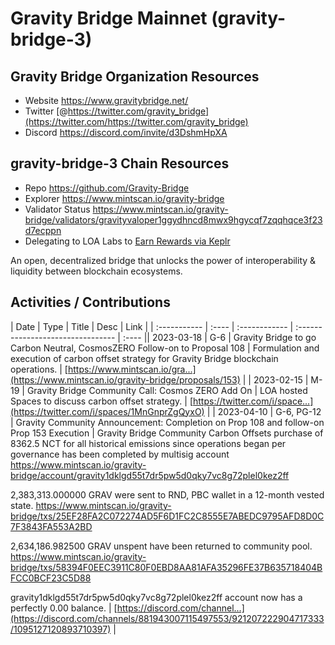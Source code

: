 # Gravity Bridge Mainnet (gravity-bridge-3)

## Gravity Bridge Organization Resources

* Website https://www.gravitybridge.net/
* Twitter [@https://twitter.com/gravity_bridge](https://twitter.com/https://twitter.com/gravity_bridge)
* Discord https://discord.com/invite/d3DshmHpXA

## gravity-bridge-3 Chain Resources

* Repo https://github.com/Gravity-Bridge
* Explorer https://www.mintscan.io/gravity-bridge
* Validator Status https://www.mintscan.io/gravity-bridge/validators/gravityvaloper1ggydhncd8mwx9hgycqf7zqqhqce3f23d7ecppn
* Delegating to LOA Labs to [Earn Rewards via Keplr](https://wallet.keplr.app/chains/gravity-bridge?modal=validator&chain=gravity-bridge-3&validator_address=gravityvaloper1ggydhncd8mwx9hgycqf7zqqhqce3f23d7ecppn&referral=true)

An open, decentralized bridge that unlocks the power of interoperability & liquidity between blockchain ecosystems. 

## Activities / Contributions
| Date | Type | Title | Desc | Link |
| :----------- | :---- | :------------ | :-------------------------------- | :---- || 2023-03-18 | G-6 | Gravity Bridge to go Carbon Neutral, CosmosZERO Follow-on to Proposal 108 | Formulation and execution of carbon offset strategy for Gravity Bridge blockchain operations.  | [https://www.mintscan.io/gra...](https://www.mintscan.io/gravity-bridge/proposals/153) |
| 2023-02-15 | M-19 | Gravity Bridge Community Call: Cosmos ZERO Add On | LOA hosted Spaces to discuss carbon offset strategy.  | [https://twitter.com/i/space...](https://twitter.com/i/spaces/1MnGnprZgQyxO) |
| 2023-04-10 | G-6, PG-12 | Gravity Community Announcement: Completion on Prop 108 and follow-on Prop 153 Execution | Gravity Bridge Community Carbon Offsets purchase of 8362.5 NCT for all historical emissions since operations began per governance has been completed by multisig account https://www.mintscan.io/gravity-bridge/account/gravity1dklgd55t7dr5pw5d0qky7vc8g72plel0kez2ff

2,383,313.000000 GRAV were sent to RND, PBC wallet in a 12-month vested state.
https://www.mintscan.io/gravity-bridge/txs/25EF28FA2C072274AD5F6D1FC2C8555E7ABEDC9795AFD8D0C7F3843FA553A2BD

2,634,186.982500 GRAV unspent have been returned to community pool.
https://www.mintscan.io/gravity-bridge/txs/58394F0EEC3911C80F0EBD8AA81AFA35296FE37B635718404BFCC0BCF23C5D88

gravity1dklgd55t7dr5pw5d0qky7vc8g72plel0kez2ff account now has a perfectly 0.00 balance. | [https://discord.com/channel...](https://discord.com/channels/881943007115497553/921207222904717333/1095127120893710397) |